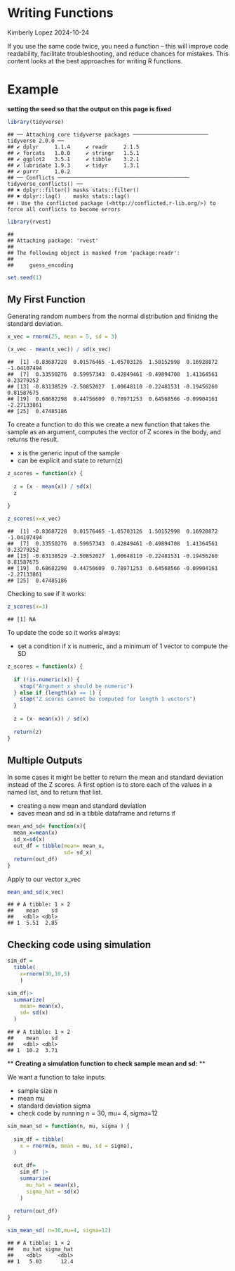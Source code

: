 Writing Functions
================
Kimberly Lopez
2024-10-24

If you use the same code twice, you need a function – this will improve
code readability, facilitate troubleshooting, and reduce chances for
mistakes. This content looks at the best approaches for writing R
functions.

# Example

**setting the seed so that the output on this page is fixed**

``` r
library(tidyverse)
```

    ## ── Attaching core tidyverse packages ──────────────────────── tidyverse 2.0.0 ──
    ## ✔ dplyr     1.1.4     ✔ readr     2.1.5
    ## ✔ forcats   1.0.0     ✔ stringr   1.5.1
    ## ✔ ggplot2   3.5.1     ✔ tibble    3.2.1
    ## ✔ lubridate 1.9.3     ✔ tidyr     1.3.1
    ## ✔ purrr     1.0.2     
    ## ── Conflicts ────────────────────────────────────────── tidyverse_conflicts() ──
    ## ✖ dplyr::filter() masks stats::filter()
    ## ✖ dplyr::lag()    masks stats::lag()
    ## ℹ Use the conflicted package (<http://conflicted.r-lib.org/>) to force all conflicts to become errors

``` r
library(rvest)
```

    ## 
    ## Attaching package: 'rvest'
    ## 
    ## The following object is masked from 'package:readr':
    ## 
    ##     guess_encoding

``` r
set.seed(1)
```

## My First Function

Generating random numbers from the normal distribution and finidng the
standard deviation.

``` r
x_vec = rnorm(25, mean = 5, sd = 3)

(x_vec - mean(x_vec)) / sd(x_vec)
```

    ##  [1] -0.83687228  0.01576465 -1.05703126  1.50152998  0.16928872 -1.04107494
    ##  [7]  0.33550276  0.59957343  0.42849461 -0.49894708  1.41364561  0.23279252
    ## [13] -0.83138529 -2.50852027  1.00648110 -0.22481531 -0.19456260  0.81587675
    ## [19]  0.68682298  0.44756609  0.78971253  0.64568566 -0.09904161 -2.27133861
    ## [25]  0.47485186

To create a function to do this we create a new function that takes the
sample as an argument, computes the vector of Z scores in the body, and
returns the result.

- x is the generic input of the sample
- can be explicit and state to return(z)

``` r
z_scores = function(x) {
  
  z = (x - mean(x)) / sd(x)
  z
  
}

z_scores(x=x_vec)
```

    ##  [1] -0.83687228  0.01576465 -1.05703126  1.50152998  0.16928872 -1.04107494
    ##  [7]  0.33550276  0.59957343  0.42849461 -0.49894708  1.41364561  0.23279252
    ## [13] -0.83138529 -2.50852027  1.00648110 -0.22481531 -0.19456260  0.81587675
    ## [19]  0.68682298  0.44756609  0.78971253  0.64568566 -0.09904161 -2.27133861
    ## [25]  0.47485186

Checking to see if it works:

``` r
z_scores(x=3)
```

    ## [1] NA

To update the code so it works always:

- set a condition if x is numeric, and a minimum of 1 vector to compute
  the SD

``` r
z_scores = function(x) {
  
  if (!is.numeric(x)) {
    stop("Argument x should be numeric")
  } else if (length(x) == 1) {
    stop("Z scores cannot be computed for length 1 vectors")
  }
  
  z = (x- mean(x)) / sd(x)
  
  return(z)
}
```

## Multiple Outputs

In some cases it might be better to return the mean and standard
deviation instead of the Z scores. A first option is to store each of
the values in a named list, and to return that list.

- creating a new mean and standard deviation
- saves mean and sd in a tibble dataframe and returns if

``` r
mean_and_sd= function(x){
  mean_x=mean(x)
  sd_x=sd(x)
  out_df = tibble(mean= mean_x,
                  sd= sd_x)
  return(out_df)
}
```

Apply to our vector x_vec

``` r
mean_and_sd(x_vec)
```

    ## # A tibble: 1 × 2
    ##    mean    sd
    ##   <dbl> <dbl>
    ## 1  5.51  2.85

## Checking code using simulation

``` r
sim_df = 
  tibble(
    x=rnorm(30,10,5)
    )

sim_df|>
  summarize(
    mean= mean(x),
    sd= sd(x)
  )
```

    ## # A tibble: 1 × 2
    ##    mean    sd
    ##   <dbl> <dbl>
    ## 1  10.2  3.71

\*\* **Creating a simulation function to check sample mean and sd:**
\*\*

We want a function to take inputs:

- sample size n
- mean mu
- standard deviation sigma
- check code by running n = 30, mu= 4, sigma=12

``` r
sim_mean_sd = function(n, mu, sigma ) {
  
  sim_df = tibble(
    x = rnorm(n, mean = mu, sd = sigma),
  )
  
  out_df=
    sim_df |> 
    summarize(
      mu_hat = mean(x),
      sigma_hat = sd(x)
    )
  
  return(out_df)
}

sim_mean_sd( n=30,mu=4, sigma=12)
```

    ## # A tibble: 1 × 2
    ##   mu_hat sigma_hat
    ##    <dbl>     <dbl>
    ## 1   5.03      12.4
